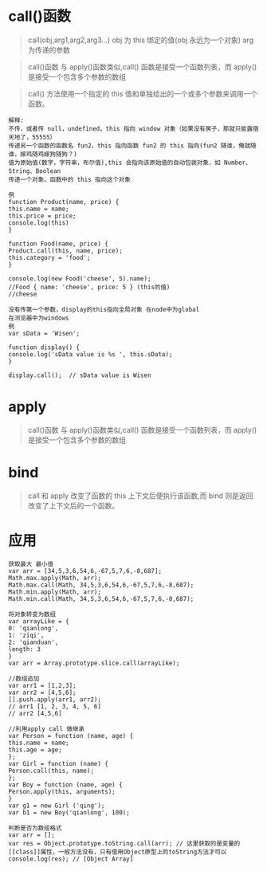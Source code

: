 # call()函数

> call(obj,arg1,arg2,arg3...) obj 为 this 绑定的值(obj 永远为一个对象) arg 为传递的参数

> call()函数 与 apply()函数类似,call() 函数是接受一个函数列表，而 apply()是接受一个包含多个参数的数组

> call() 方法使用一个指定的 this 值和单独给出的一个或多个参数来调用一个函数。

    解释:
    不传，或者传 null，undefined，this 指向 window 对象（如果没有房子，那就只能露宿天地了，55555）
    传递另一个函数的函数名 fun2，this 指向函数 fun2 的 this 指向(fun2 随谁，俺就随谁，嫁鸡随鸡嫁狗随狗？)
    值为原始值(数字，字符串，布尔值),this 会指向该原始值的自动包装对象，如 Number、 String、Boolean
    传递一个对象，函数中的 this 指向这个对象

    例
    function Product(name, price) {
    this.name = name;
    this.price = price;
    console.log(this)
    }

    function Food(name, price) {
    Product.call(this, name, price);
    this.category = 'food';
    }

    console.log(new Food('cheese', 5).name);
    //Food { name: 'cheese', price: 5 } (this的值)
    //cheese

    没有传第一个参数，display的this指向全局对象 在node中为global
    在浏览器中为windows
    例
    var sData = 'Wisen';

    function display() {
    console.log('sData value is %s ', this.sData);
    }

    display.call();  // sData value is Wisen

# apply

> call()函数 与 apply()函数类似,call() 函数是接受一个函数列表，而 apply()是接受一个包含多个参数的数组

# bind

> call 和 apply 改变了函数的 this 上下文后便执行该函数,而 bind 则是返回改变了上下文后的一个函数。

# 应用

    获取最大 最小值
    var arr = [34,5,3,6,54,6,-67,5,7,6,-8,687];
    Math.max.apply(Math, arr);
    Math.max.call(Math, 34,5,3,6,54,6,-67,5,7,6,-8,687);
    Math.min.apply(Math, arr);
    Math.min.call(Math, 34,5,3,6,54,6,-67,5,7,6,-8,687);

    将对象转变为数组
    var arrayLike = {
    0: 'qianlong',
    1: 'ziqi',
    2: 'qianduan',
    length: 3
    }
    var arr = Array.prototype.slice.call(arrayLike);

    //数组追加
    var arr1 = [1,2,3];
    var arr2 = [4,5,6];
    [].push.apply(arr1, arr2);
    // arr1 [1, 2, 3, 4, 5, 6]
    // arr2 [4,5,6]

    //利用apply call 做继承
    var Person = function (name, age) {
    this.name = name;
    this.age = age;
    };
    var Girl = function (name) {
    Person.call(this, name);
    };
    var Boy = function (name, age) {
    Person.apply(this, arguments);
    }
    var g1 = new Girl ('qing');
    var b1 = new Boy('qianlong', 100);

    判断是否为数组格式
    var arr = [];
    var res = Object.prototype.toString.call(arr); // 这里获取的是变量的 [[class]]属性，一般方法没有，只有借用Object原型上的toString方法才可以
    console.log(res); // [Object Array]
